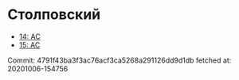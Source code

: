 # Столповский
- [14: AC](14.md)
- [15: AC](15.md)

Commit: 4791f43ba3f3ac76acf3ca5268a291126dd9d1db
 fetched at: 20201006-154756
